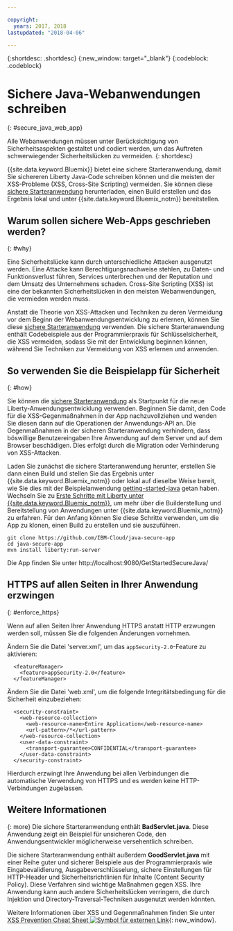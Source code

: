 ```yaml
---

copyright:
  years: 2017, 2018
lastupdated: "2018-04-06"

---
```


{:shortdesc: .shortdesc}
{:new_window: target="_blank"}
{:codeblock: .codeblock}

# Sichere Java-Webanwendungen schreiben
{: #secure_java_web_app}

Alle Webanwendungen müssen unter Berücksichtigung von Sicherheitsaspekten gestaltet und codiert werden, um das Auftreten schwerwiegender Sicherheitslücken zu vermeiden.
{: shortdesc}

{{site.data.keyword.Bluemix}} bietet eine sichere Starteranwendung, damit Sie sichereren Liberty Java-Code schreiben können und die meisten der XSS-Probleme (XSS, Cross-Site Scripting) vermeiden. Sie können diese [sichere Starteranwendung](https://github.com/IBM-Cloud/java-secure-app) herunterladen, einen Build erstellen und das Ergebnis lokal und unter {{site.data.keyword.Bluemix_notm}} bereitstellen.

## Warum sollen sichere Web-Apps geschrieben werden?
{: #why}

Eine Sicherheitslücke kann durch unterschiedliche Attacken ausgenutzt werden. Eine Attacke kann Berechtigungsnachweise stehlen, zu Daten- und Funktionsverlust führen, Services unterbrechen und der Reputation und dem Umsatz des Unternehmens schaden. Cross-Site Scripting (XSS) ist eine der bekannten Sicherheitslücken in den meisten Webanwendungen, die vermieden werden muss.

Anstatt die Theorie von XSS-Attacken und Techniken zu deren Vermeidung vor dem Beginn der Webanwendungsentwicklung zu erlernen, können Sie diese [sichere Starteranwendung](https://github.com/IBM-Cloud/java-secure-app) verwenden. Die sichere Starteranwendung enthält Codebeispiele aus der Programmierpraxis für Schlüsselsicherheit, die XSS vermeiden, sodass Sie mit der Entwicklung beginnen können, während Sie Techniken zur Vermeidung von XSS erlernen und anwenden.

## So verwenden Sie die Beispielapp für Sicherheit
{: #how}

Sie können die [sichere Starteranwendung](https://github.com/IBM-Cloud/java-secure-app) als Startpunkt für die neue Liberty-Anwendungsentwicklung verwenden. Beginnen Sie damit, den Code für die XSS-Gegenmaßnahmen in der App nachzuvollziehen und wenden Sie diesen dann auf die Operationen der Anwendungs-API an. Die Gegenmaßnahmen in der sicheren Starteranwendung verhindern, dass böswillige Benutzereingaben Ihre Anwendung auf dem Server und auf dem Browser beschädigen. Dies erfolgt durch die Migration oder Verhinderung von XSS-Attacken.

Laden Sie zunächst die sichere Starteranwendung herunter, erstellen Sie dann einen Build und stellen Sie das Ergebnis unter {{site.data.keyword.Bluemix_notm}} oder lokal auf dieselbe Weise bereit, wie Sie dies mit der Beispielanwendung [getting-started-java](https://github.com/IBM-Cloud/get-started-java) getan haben.  Wechseln Sie zu [Erste Schritte mit Liberty unter {{site.data.keyword.Bluemix_notm}}](getting-started.html), um mehr über die Builderstellung und Bereitstellung von Anwendungen unter {{site.data.keyword.Bluemix_notm}} zu erfahren.  Für den Anfang können Sie diese Schritte verwenden, um die App zu klonen, einen Build zu erstellen und sie auszuführen.

```
git clone https://github.com/IBM-Cloud/java-secure-app
cd java-secure-app
mvn install liberty:run-server
```
Die App finden Sie unter http://localhost:9080/GetStartedSecureJava/

## HTTPS auf allen Seiten in Ihrer Anwendung erzwingen
{: #enforce_https}

Wenn auf allen Seiten Ihrer Anwendung HTTPS anstatt HTTP erzwungen werden soll, müssen Sie die folgenden Änderungen vornehmen.

Ändern Sie die Datei 'server.xml', um das `appSecurity-2.0`-Feature zu aktivieren:

```
  <featureManager>
    <feature>appSecurity-2.0</feature>
  </featureManager>
```

Ändern Sie die Datei 'web.xml', um die folgende Integritätsbedingung für die Sicherheit einzubeziehen:

```
  <security-constraint>
    <web-resource-collection>
      <web-resource-name>Entire Application</web-resource-name>
      <url-pattern>/*</url-pattern>
    </web-resource-collection>
    <user-data-constraint>
      <transport-guarantee>CONFIDENTIAL</transport-guarantee>
    </user-data-constraint>
  </security-constraint>
```

Hierdurch erzwingt Ihre Anwendung bei allen Verbindungen die automatische Verwendung von HTTPS und es werden keine HTTP-Verbindungen zugelassen.

## Weitere Informationen
{: more}
Die sichere Starteranwendung enthält **BadServlet.java**. Diese Anwendung zeigt ein Beispiel für unsicheren Code, den Anwendungsentwickler möglicherweise versehentlich schreiben.

Die sichere Starteranwendung enthält außerdem **GoodServlet.java** mit einer Reihe guter und sicherer Beispiele aus der Programmierpraxis wie Eingabevalidierung, Ausgabeverschlüsselung, sichere Einstellungen für HTTP-Header und Sicherheitsrichtlinien für Inhalte (Content Security Policy). Diese Verfahren sind wichtige Maßnahmen gegen XSS. Ihre Anwendung kann auch andere Sicherheitslücken verringern, die durch Injektion und Directory-Traversal-Techniken ausgenutzt werden könnten.

Weitere Informationen über XSS und Gegenmaßnahmen finden Sie unter [XSS Prevention Cheat Sheet ![Symbol für externen Link](../../icons/launch-glyph.svg "Symbol für externen Link")](https://www.owasp.org/index.php/XSS){: new_window}.
